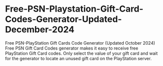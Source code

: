 # Free-PSN-Playstation-Gift-Card-Codes-Generator-Updated-December-2024
Free PSN-PlayStation Gift Cards Code Generator (Updated October 2024) Free PSN Gift Card Codes generator makes it easy to receive free PlayStation Gift Card codes. Only select the value of your gift card and wait for the generator to locate an unused gift card on the PlayStation server.
